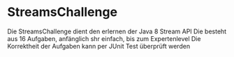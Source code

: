 # StreamsChallenge
Die StreamsChallenge dient den erlernen der Java 8 Stream API
Die besteht aus 16 Aufgaben, anfänglich shr einfach, bis zum Expertenlevel
Die Korrektheit der Aufgaben kann per JUnit Test überprüft werden
